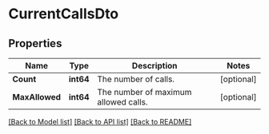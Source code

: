 # CurrentCallsDto

## Properties

Name | Type | Description | Notes
------------ | ------------- | ------------- | -------------
**Count** | **int64** | The number of calls. | [optional] 
**MaxAllowed** | **int64** | The number of maximum allowed calls. | [optional] 

[[Back to Model list]](../README.md#documentation-for-models) [[Back to API list]](../README.md#documentation-for-api-endpoints) [[Back to README]](../README.md)


